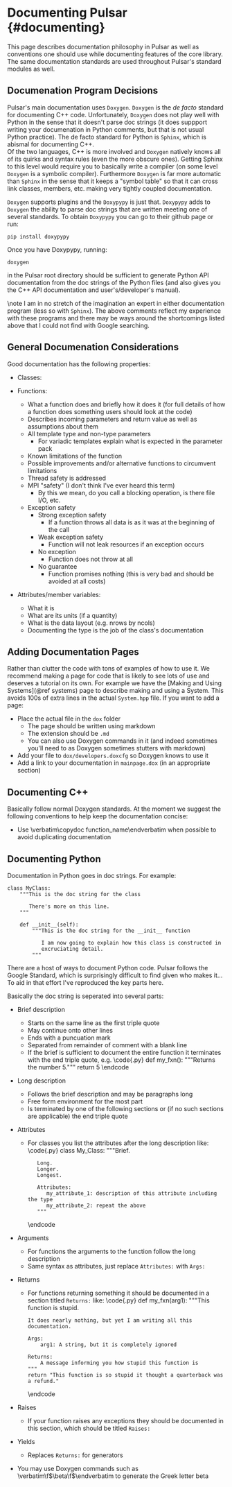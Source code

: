 Documenting Pulsar                                                {#documenting}
==================
This page describes documentation philosophy in Pulsar as well as conventions
one should use while documenting features of the core library.  The same
documentation standards are used throughout Pulsar's standard modules as well.

## Documenation Program Decisions

Pulsar's main documentation uses `Doxygen`.  `Doxygen` is the *de facto* standard 
for
documenting C++ code.  Unfortunately, `Doxygen` does not play well with Python in
the sense that it doesn't parse doc strings (it does suppport writing your
documenation in Python comments, but that is not usual Python practice).  The
de facto standard for Python is `Sphinx`, which is abismal for documenting C++.  
Of the two languages, C++ is more involved and `Doxygen` natively knows all of 
its
quirks and syntax rules (even the more obscure ones).  Getting Sphinx to this
level would require you to basically write a compiler (on some level `Doxygen` 
is
a symbolic compiler).  Furthermore `Doxygen` is far more automatic than `Sphinx` 
in
the sense that it keeps a "symbol table" so that it can cross link classes,
members, etc. making very tightly coupled documentation.  

`Doxygen` supports plugins and the `Doxypypy` is just that.  `Doxypypy` adds to
`Doxygen` the ability to parse doc strings that are written meeting one of 
several
standards.  To obtain `Doxypypy` you can go to their github page or run:
~~~{.sh}
pip install doxypypy
~~~
Once you have Doxypypy, running:
~~~{.sh}
doxygen
~~~
in the Pulsar root directory should be sufficient to generate Python API
documentation from the doc strings of the Python files (and also gives you the
C++ API documentation and user's/developer's manual).

\note I am in no stretch of the imagination an expert in either documentation
program (less so with `Sphinx`).  The above comments reflect my experience with
these programs and there may be ways around the shortcomings listed above that I
could not find with Google searching.

## General Documenation Considerations

Good documentation has the following properties:
- Classes:
  
- Functions:
  - What a function does and briefly how it does it (for full details of
    how a function does something users should look at the code)
  - Describes incoming parameters and return value as well as assumptions about
    them
  - All template type and non-type parameters
    - For variadic templates explain what is expected in the parameter pack
  - Known limitations of the function
  - Possible improvements and/or alternative functions to circumvent limitations
  - Thread safety is addressed
  - MPI "safety" (I don't think I've ever heard this term)
    - By this we mean, do you call a blocking operation, is there file I/O, etc.
  - Exception safety
    - Strong exception safety
      - If a function throws all data is as it was at the beginning of the call
    - Weak exception safety
      - Function will not leak resources if an exception occurs
    - No exception
      - Function does not throw at all
    - No guarantee
      - Function promises nothing (this is very bad and should be avoided at all
        costs)
- Attributes/member variables:
  - What it is
  - What are its units (if a quantity)
  - What is the data layout (e.g. nrows by ncols)
  - Documenting the type is the job of the class's documentation
  

## Adding Documentation Pages

Rather than clutter the code with tons of examples of how to use it.  We
recommend making a page for code that is likely to see lots of use and deserves
a tutorial on its own.  For example we have the 
[Making and Using Systems](@ref systems) page to describe making and using a
System.  This avoids 100s of extra lines in the actual `System.hpp` file.  If
you want to add a page:
- Place the actual file in the `dox` folder
   - The page should be written using markdown
   - The extension should be `.md`
   - You can also use Doxygen commands in it (and indeed sometimes you'll need
     to as Doxygen sometimes stutters with markdown)
- Add your file to `dox/developers.doxcfg` so Doxygen knows to use it
- Add a link to your documentation in `mainpage.dox` (in an appropriate section)

## Documenting C++

Basically follow normal Doxygen standards.  At the moment we suggest the
following conventions to help keep the documentation concise:

- Use \verbatim\copydoc function_name\endverbatim when possible to avoid 
  duplicating documentation

## Documenting Python
Documentation in Python goes in doc strings.  For example:
~~~{.py}
class MyClass:
    """This is the doc string for the class
       
       There's more on this line.
    """
    
    def __init__(self):
        """This is the doc string for the __init__ function
 
           I am now going to explain how this class is constructed in
           excruciating detail.
        """
~~~

There are a host of ways to document Python code.  Pulsar follows the Google
Standard, which is surprisingly difficult to find given who makes it... To aid in
that effort I've reproduced the key parts here.

Basically the doc string is seperated into several parts:

- Brief description 
  - Starts on the same line as the first triple quote
  - May continue onto other lines
  - Ends with a puncuation mark
  - Separated from remainder of comment with a blank line
  - If the brief is sufficient to document the entire function it terminates 
    with the end triple quote, e.g.
    \code{.py}
    def my_fxn():
        """Returns the number 5."""
        return 5
    \endcode
- Long description
  - Follows the brief description and may be paragraphs long
  - Free form environment for the most part
  - Is terminated by one of the following sections or (if no such sections are
    applicable) the end triple quote
- Attributes
  - For classes you list the attributes after the long description like:
       \code{.py}
       class My_Class:
           """Brief.

           Long.
           Longer.
           Longest.
           
           Attributes:
              my_attribute_1: description of this attribute including the type
              my_attribute_2: repeat the above
           """
       \endcode
- Arguments
  - For functions the arguments to the function follow the long description
  - Same syntax as attributes, just replace `Attributes:` with `Args:`
- Returns
  - For functions returning something it should be documented in a section
    titled `Returns:` like:
    \code{.py}
    def my_fxn(arg1):
        """This function is stupid.
  
        It does nearly nothing, but yet I am writing all this documentation.

        Args:
            arg1: A string, but it is completely ignored 

        Returns:
            A message informing you how stupid this function is
        """
        return "This function is so stupid it thought a quarterback was a refund."
    \endcode

- Raises
  - If your function raises any exceptions they should be documented in this
    section, which should be titled `Raises:`
- Yields
  - Replaces `Returns:` for generators
- You may use Doxygen commands such as \verbatim\f$\beta\f$\endverbatim to 
  generate the Greek letter beta



